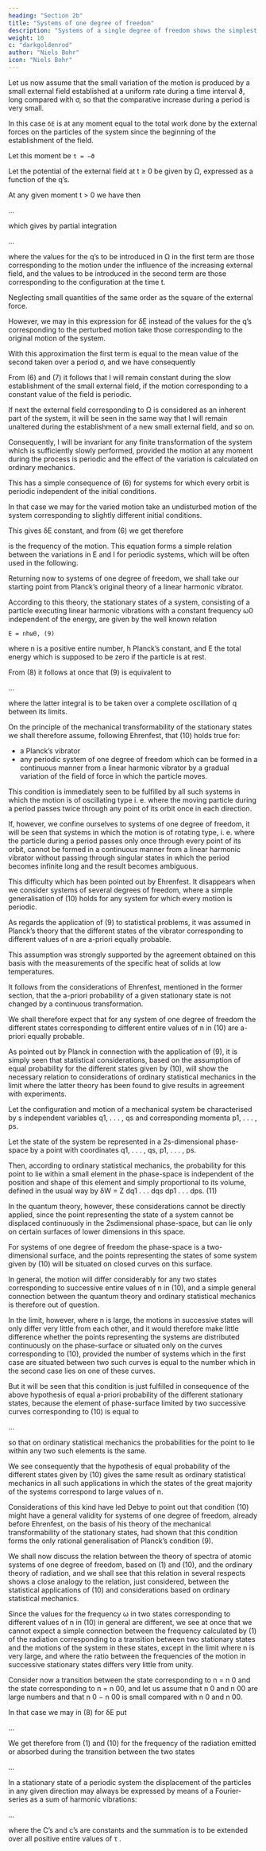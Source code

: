 ```yaml
---
heading: "Section 2b"
title: "Systems of one degree of freedom"
description: "Systems of a single degree of freedom shows the simplest illustration of the principles in section 1"
weight: 10
c: "darkgoldenrod"
author: "Niels Bohr"
icon: "Niels Bohr"
---
```



Let us now assume that the small variation of the motion is produced by a small external field established at a uniform rate during a time interval ϑ, long compared with σ, so that the comparative increase during a period is very small. 

In this case `δE` is at any moment equal to the total work done by the external forces on the particles of the system since the beginning of the establishment of the field. 

Let this moment be `t = −ϑ`

Let the potential of the external field at t ≥ 0 be given by Ω, expressed as a function of the q’s. 

At any given moment t > 0 we have then

...

which gives by partial integration

...

where the values for the q’s to be introduced in Ω in the first term are those corresponding to the motion under the influence of the increasing external field, and the values to be introduced in the second term are those corresponding to the configuration at the time t.

Neglecting small quantities of the same order as the square of the external force. 

However, we may in this expression for δE instead of the values for the q’s corresponding to the perturbed motion take those corresponding to the original motion of the system.

With this approximation the first term is equal to the mean value of the second taken over a period σ, and we have consequently 

<!-- Z σ
0
δE dt = 0. (7)
19 -->

From (6) and (7) it follows that I will remain constant during the slow establishment of the small external field, if the motion corresponding to a constant value  of the field is periodic. 

If next the external field corresponding to Ω is considered as an inherent part of the system, it will be seen in the same way that I will remain unaltered during the establishment of a new small external field, and so on. 

Consequently, I will be invariant for any finite transformation of the system which is sufficiently slowly performed, provided the motion at any moment during the process is periodic and the effect of the variation is calculated on ordinary mechanics.

<!-- Before we proceed to the applications of this result we shall mention  -->

This has a simple consequence of (6) for systems for which every orbit is periodic independent of the initial conditions. 

In that case we may for the varied motion take an undisturbed motion of the system corresponding to slightly different initial conditions.

This gives δE constant, and from (6) we get therefore

<!-- δE = ω δI, (8)
where ω =
1
σ -->

is the frequency of the motion. This equation forms a simple relation between the variations in E and I for periodic systems, which will be often used in the following.

Returning now to systems of one degree of freedom, we shall take our starting point from Planck’s original theory of a linear harmonic vibrator. 

According to this theory, the stationary states of a system, consisting of a particle executing linear harmonic vibrations with a constant frequency ω0 independent of the energy, are given by the well known relation

```
E = nhω0, (9)
```

where n is a positive entire number, h Planck’s constant, and E the total energy which is supposed to be zero if the particle is at rest.

From (8) it follows at once that (9) is equivalent to

<!-- I =
Z σ
0
pq dt ˙ =
Z
p dq = nh, (10) -->
...

where the latter integral is to be taken over a complete oscillation of q between its limits. 

On the principle of the mechanical transformability of the stationary states we shall therefore assume, following Ehrenfest, that (10) holds true for:
- a Planck’s vibrator
- any periodic system of one degree of freedom which can be formed in a continuous manner from a linear harmonic vibrator by a gradual variation of the field of force in which the particle moves.

This condition is immediately seen to be fulfilled by all such systems in which the motion is of oscillating type i. e. where the moving particle during a period passes twice through any point of its orbit once in each direction. 

If, however, we confine ourselves to systems of one degree of freedom, it  will be seen that systems in which the motion is of rotating type, i. e. where the particle during a period passes only once through every point of its orbit, cannot be formed in a continuous manner from a linear harmonic vibrator without passing through singular states in which the period becomes infinite long and the result becomes ambiguous. 

This difficulty which has been pointed out by Ehrenfest. It disappears when we consider systems of several degrees of freedom, where a simple generalisation of (10) holds for any system for which every motion is periodic. 

As regards the application of (9) to statistical problems, it was assumed in Planck’s theory that the different states of the vibrator corresponding to different values of n are a-priori equally probable.

This assumption was strongly supported by the agreement obtained on this basis with the measurements of the specific heat of solids at low temperatures.

It follows from the considerations of Ehrenfest, mentioned in the former section, that the a-priori probability of a given stationary state is not changed by a continuous transformation.

We shall therefore expect that for any system of one degree of freedom the different states corresponding to different entire values of n in (10) are a-priori equally probable.

As pointed out by Planck in connection with the application of (9), it is simply seen that statistical considerations, based on the assumption of equal probability for the different states given by (10), will show the necessary relation to considerations of ordinary statistical mechanics in the limit where the latter theory has been found to give results in agreement with experiments. 

Let the configuration and motion of a mechanical system be characterised by s independent variables q1, . . . , qs and corresponding momenta p1, . . . , ps.

Let the state of the system be represented in a 2s-dimensional phase-space by a point with coordinates q1, . . . , qs, p1, . . . , ps. 

Then, according to ordinary statistical mechanics, the probability for this point to lie within a small element in the phase-space is independent of the position and shape of this element and simply proportional to its volume, defined in the usual way by
δW = Z dq1 . . . dqs dp1 . . . dps. (11)

In the quantum theory, however, these considerations cannot be directly applied, since the point representing the state of a system cannot be displaced continuously in the 2sdimensional phase-space, but can lie only on certain surfaces of lower dimensions in this space. 

For systems of one degree of freedom the phase-space is a two-dimensional surface, and the points representing the states of some system given by (10) will be situated on closed curves on this surface. 

In general, the motion will differ considerably
for any two states corresponding to successive entire values of n in (10), and a simple general connection between the quantum theory and ordinary statistical mechanics is therefore out of question. 

In the limit, however, where n is large, the motions in successive states will only differ very little from each other, and it would therefore make little difference whether the points representing the systems are distributed continuously on the phase-surface or situated only on the curves corresponding to (10), provided the number of systems which in the first case are situated between two such curves is equal to the number which in the second case lies on one of these curves. 

But it will be seen that this condition is just fulfilled in consequence of the above hypothesis of equal a-priori probability of the different stationary states, because the element of phase-surface limited by two successive curves corresponding to (10) is equal to

<!-- δW =
Z
dp dq =
Z
p dq
n
−
Z
p dq
n−1
= In − In−1 = h,
(12) -->

...

so that on ordinary statistical mechanics the probabilities for the point to lie within any two such elements is the same. 

We see consequently that the hypothesis of equal probability of the different states given by (10) gives the same result as ordinary statistical mechanics in all such applications in which the states of the great majority of the systems correspond to large values of n. 

Considerations of this kind have led Debye to point out that condition (10) might have a general validity for systems of one degree of freedom, already before Ehrenfest, on the basis of his theory of the mechanical transformability of the stationary states, had shown
that this condition forms the only rational generalisation of Planck’s condition (9).

<!-- 1
) P. Debye, Wolfskehl-Vortrag. G¨ottingen 1913. -->

We shall now discuss the relation between the theory of spectra of atomic systems of one degree of freedom, based on (1) and (10), and the ordinary theory of radiation, and we shall see that this relation in several respects shows a close analogy to the relation, just considered, between the statistical applications of (10) and considerations based on ordinary statistical mechanics. 

Since the values for the frequency ω in two states corresponding to different values of n in (10)
in general are different, we see at once that we cannot expect a simple connection between the frequency calculated by (1) of the radiation corresponding to a transition between two stationary states and the motions of the system in these states, except in the limit where n is very large, and where the ratio between the frequencies of the motion in successive
stationary states differs very little from unity.

Consider now a transition between the state corresponding to n = n 0 and the state corresponding to n = n 00, and let us assume that n 0 and n 00 are large numbers and that n 0 − n 00 is small compared with n
0 and n 00. 

In that case we may in (8) for δE put

...

We get therefore from (1) and (10) for the frequency of the radiation emitted or absorbed during the transition between the two states 

...

In a stationary state of a periodic system the displacement of the particles in any given direction may always be expressed by means of a Fourier-series as a sum of harmonic vibrations:

...

where the C’s and c’s are constants and the summation is
to be extended over all positive entire values of τ . 

